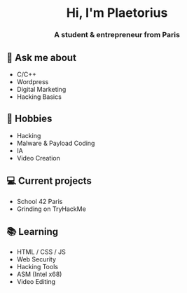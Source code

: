 <h1 align="center">Hi, I'm Plaetorius</h1>
<h3 align="center">A student & entrepreneur from Paris</h3>

## 💬 Ask me about
- C/C++
- Wordpress
- Digital Marketing
- Hacking Basics

## 📅 Hobbies
- Hacking
- Malware & Payload Coding
- IA
- Video Creation

## 💻 Current projects
- School 42 Paris
- Grinding on TryHackMe

## 📚 Learning
- HTML / CSS / JS
- Web Security
- Hacking Tools
- ASM (Intel x68)
- Video Editing

